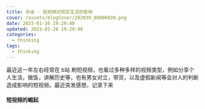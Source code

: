 ```yaml
---
title: 杂谈 - 短视频对现实生活的影响
cover: /assets/blogCover/202039_80006038.png
date: 2023-01-26 19:29:40
updated: 2023-01-26 19:29:40
categories:
  - thinking
tags:
  - thinking
---
```


最近这一年左右经常在 b站 刷短视频，也看过多种多样的视频类型，例如分享个人生活，做饭，讲解历史等，也有男女对立，带货，以及虚假新闻等会对人的判断造成影响的短视频。最近突发感想，记录下来

#### 短视频的崛起